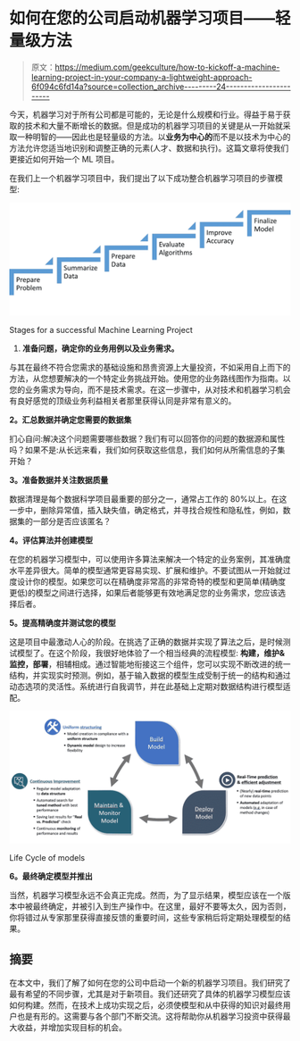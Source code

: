 # 如何在您的公司启动机器学习项目——轻量级方法

> 原文：<https://medium.com/geekculture/how-to-kickoff-a-machine-learning-project-in-your-company-a-lightweight-approach-6f094c6fd14a?source=collection_archive---------24----------------------->

今天，机器学习对于所有公司都是可能的，无论是什么规模和行业。得益于易于获取的技术和大量不断增长的数据。但是成功的机器学习项目的关键是从一开始就采取一种明智的——因此也是轻量级的方法。以**业务为中心的**而不是以技术为中心的方法允许您适当地识别和调整正确的元素(人才、数据和执行)。这篇文章将使我们更接近如何开始一个 ML 项目。

在我们上一个机器学习项目中，我们提出了以下成功整合机器学习项目的步骤模型:

![](img/e1784e66b45e0013810b74f1a059d83e.png)

Stages for a successful Machine Learning Project

1.  **准备问题，确定你的业务用例以及业务需求。**

与其在最终不符合您需求的基础设施和昂贵资源上大量投资，不如采用自上而下的方法，从您想要解决的一个特定业务挑战开始。使用您的业务路线图作为指南。以您的业务需求为导向，而不是技术需求。在这一步骤中，从对技术和机器学习机会有良好感觉的顶级业务利益相关者那里获得认同是非常有意义的。

**2。汇总数据并确定您需要的数据集**

扪心自问:解决这个问题需要哪些数据？我们有可以回答你的问题的数据源和属性吗？如果不是:从长远来看，我们如何获取这些信息，我们如何从所需信息的子集开始？

**3。准备数据并关注数据质量**

数据清理是每个数据科学项目最重要的部分之一，通常占工作的 80%以上。在这一步中，删除异常值，插入缺失值，确定格式，并寻找合规性和隐私性，例如，数据集的一部分是否应该匿名？

**4。评估算法并创建模型**

在您的机器学习模型中，可以使用许多算法来解决一个特定的业务案例，其准确度水平差异很大。简单的模型通常更容易实现、扩展和维护。不要试图从一开始就过度设计你的模型。如果您可以在精确度非常高的非常奇特的模型和更简单(精确度更低)的模型之间进行选择，如果后者能够更有效地满足您的业务需求，您应该选择后者。

**5。提高精确度并测试您的模型**

这是项目中最激动人心的阶段。在挑选了正确的数据并实现了算法之后，是时候测试模型了。在这个阶段，我很好地体验了一个相当经典的流程模型:
**构建，维护&监控，部署**，相辅相成。通过智能地衔接这三个组件，您可以实现不断改进的统一结构，并实现实时预测。例如，基于输入数据的模型生成受制于统一的结构和通过动态选项的灵活性。系统进行自我调节，并在此基础上定期对数据结构进行模型适配。

![](img/736a9e160b1a1ebbe1fa0d6dda45ef92.png)

Life Cycle of models

**6。最终确定模型并推出**

当然，机器学习模型永远不会真正完成。然而，为了显示结果，模型应该在一个版本中被最终确定，并被引入到生产操作中。在这里，最好不要等太久，因为否则，你将错过从专家那里获得直接反馈的重要时间，这些专家稍后将定期处理模型的结果。

## 摘要

在本文中，我们了解了如何在您的公司中启动一个新的机器学习项目。我们研究了最有希望的不同步骤，尤其是对于新项目。我们还研究了具体的机器学习模型应该如何构建。然而，在技术上成功实现之后，必须使模型和从中获得的知识对最终用户也是有形的。这需要与各个部门不断交流。这将帮助你从机器学习投资中获得最大收益，并增加实现目标的机会。